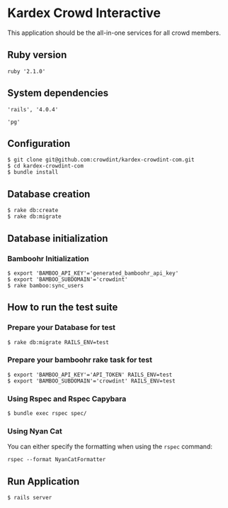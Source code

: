 Kardex Crowd Interactive
===

This application should be the all-in-one services for all crowd members.

## Ruby version
	ruby '2.1.0'

## System dependencies
	'rails', '4.0.4'

	'pg'

## Configuration
	$ git clone git@github.com:crowdint/kardex-crowdint-com.git
	$ cd kardex-crowdint-com
	$ bundle install


## Database creation
	$ rake db:create
	$ rake db:migrate

## Database initialization
### Bamboohr Initialization
	$ export 'BAMBOO_API_KEY'='generated_bamboohr_api_key'
	$ export 'BAMBOO_SUBDOMAIN'='crowdint'
	$ rake bamboo:sync_users 

## How to run the test suite
### Prepare your Database for test
	$ rake db:migrate RAILS_ENV=test
	
### Prepare your bamboohr rake task for test
	$ export 'BAMBOO_API_KEY'='API_TOKEN' RAILS_ENV=test
	$ export 'BAMBOO_SUBDOMAIN'='crowdint' RAILS_ENV=test
### Using Rspec and Rspec Capybara
	$ bundle exec rspec spec/

### Using  Nyan Cat

You can either specify the formatting when using the `rspec` command:

    rspec --format NyanCatFormatter

## Run Application

	$ rails server

